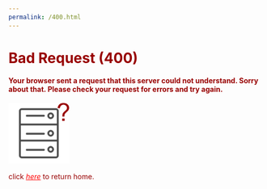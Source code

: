```yaml
---
permalink: /400.html
---
```

<h1 style="color: #980000">Bad Request (400)</h1>
            <h4 style="color: #980000">Your browser sent a request that this server could not understand.
Sorry about that. Please check your request for errors and try again.</h4>
            <img src="/images/404.png" width="120px" height="120px" />
            <p style="color: #980000">click <a style="color: #ff0000" href="/"><em>here</em></a> to return home.</p>
